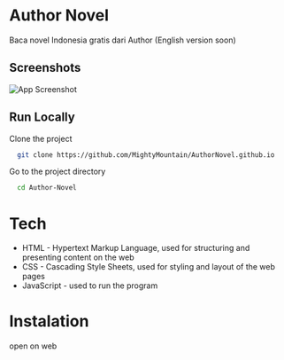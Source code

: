 
# Author Novel

Baca novel Indonesia gratis dari Author (English version soon)


## Screenshots

![App Screenshot](../image/sss.jpeg)


## Run Locally

Clone the project

```bash
  git clone https://github.com/MightyMountain/AuthorNovel.github.io
```

Go to the project directory

```bash
  cd Author-Novel
```

# Tech
- HTML - Hypertext Markup Language, used for structuring and presenting content on the web
- CSS - Cascading Style Sheets, used for styling and layout of the web pages
- JavaScript - used to run the program

# Instalation
open on web



